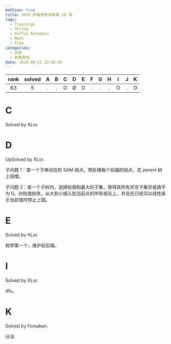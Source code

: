 ```yaml
---
mathjax: true
title: 2019 杭电多校训练第 10 场
tags:
  - Trainings
  - String
  - Suffix Automata
  - Math
  - Tree
categories:
  - 训练
  - 杭电多校
date: 2019-08-21 23:02:02
---
```


| rank | solved |  A  |  B  |  C  |  D  |  E  |  F  |  G  |  H  |  I  |  J  |  K  |
| :--: | :----: | :-: | :-: | :-: | :-: | :-: | :-: | :-: | :-: | :-: | :-: | :-: |
|  63  |   5    |  .  |  .  |  O  |  Ø  |  O  |  .  |  .  |  .  |  O  |  .  |  O  |

<!--more-->

# C

Solved by XLor.

# D

UpSolved by XLor.

子问题 $1$：查一个子串对应的 SAM 结点。预处理每个前缀的结点，在 $parent$ 树上倍增。

子问题 $2$：查一个子树内，选择权值和最大的子集，使得其所有非空子集异或值不为 $0$。对权值排序，从大到小插入到当前点的所有祖先上，并且在已经可以线性表示当前值时停止上跳。

# E

Solved by XLor.

枚举第一个，维护前后缀。

# I

Solved by XLor.

dfs。

# K

Solved by Forsaken.

分治